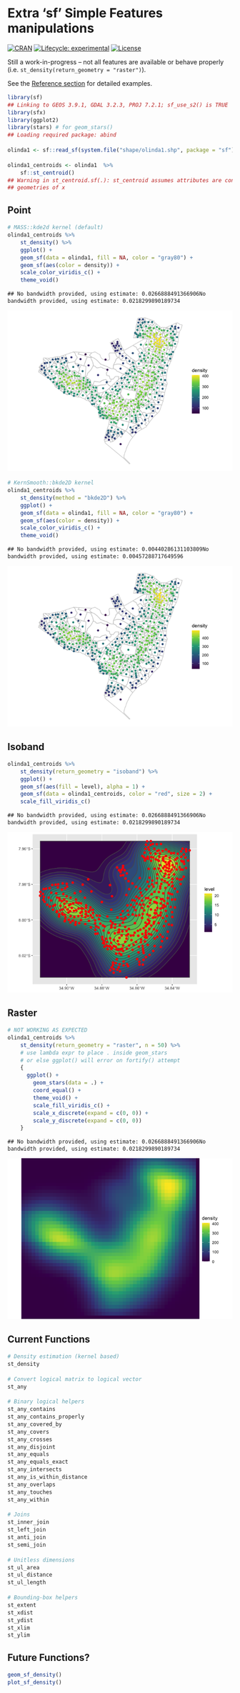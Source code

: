 
# Extra ‘sf’ Simple Features manipulations

[![CRAN](http://www.r-pkg.org/badges/version/sfx)](https://cran.r-project.org/package=sfx)
[![Lifecycle:
experimental](https://img.shields.io/badge/lifecycle-experimental-red.svg)](https://www.tidyverse.org/lifecycle/#experimental)
[![License](http://img.shields.io/badge/license-GPL%20%28%3E=%202%29-brightgreen.svg?style=flat)](http://www.gnu.org/licenses/gpl-2.0.html)

Still a work-in-progress – not all features are available or behave
properly (i.e. `st_density(return_geometry = "raster")`).

See the [Reference
section](http://seasmith.github.io/packages/sfx/reference/index.html)
for detailed examples.

``` r
library(sf)
## Linking to GEOS 3.9.1, GDAL 3.2.3, PROJ 7.2.1; sf_use_s2() is TRUE
library(sfx)
library(ggplot2)
library(stars) # for geom_stars() 
## Loading required package: abind

olinda1 <- sf::read_sf(system.file("shape/olinda1.shp", package = "sf"))

olinda1_centroids <- olinda1  %>%
    sf::st_centroid()
## Warning in st_centroid.sf(.): st_centroid assumes attributes are constant over
## geometries of x
```

## Point

``` r
# MASS::kde2d kernel (default)
olinda1_centroids %>%
    st_density() %>%
    ggplot() +
    geom_sf(data = olinda1, fill = NA, color = "gray80") +
    geom_sf(aes(color = density)) +
    scale_color_viridis_c() +
    theme_void()
```

    ## No bandwidth provided, using estimate: 0.0266888491366906No bandwidth provided, using estimate: 0.0218299890189734

![](README_files/figure-gfm/unnamed-chunk-2-1.png)<!-- -->

``` r
# KernSmooth::bkde2D kernel
olinda1_centroids %>%
    st_density(method = "bkde2D") %>%
    ggplot() +
    geom_sf(data = olinda1, fill = NA, color = "gray80") +
    geom_sf(aes(color = density)) +
    scale_color_viridis_c() +
    theme_void()
```

    ## No bandwidth provided, using estimate: 0.00440286131103809No bandwidth provided, using estimate: 0.00457288717649596

![](README_files/figure-gfm/unnamed-chunk-2-2.png)<!-- -->

## Isoband

``` r
olinda1_centroids %>%
    st_density(return_geometry = "isoband") %>%
    ggplot() +
    geom_sf(aes(fill = level), alpha = 1) +
    geom_sf(data = olinda1_centroids, color = "red", size = 2) +
    scale_fill_viridis_c()
```

    ## No bandwidth provided, using estimate: 0.0266888491366906No bandwidth provided, using estimate: 0.0218299890189734

![](README_files/figure-gfm/unnamed-chunk-3-1.png)<!-- -->

## Raster

``` r
# NOT WORKING AS EXPECTED
olinda1_centroids %>%
    st_density(return_geometry = "raster", n = 50) %>%
    # use lambda expr to place . inside geom_stars
    # or else ggplot() will error on fortify() attempt
    {
      ggplot() +
        geom_stars(data = .) +
        coord_equal() +
        theme_void() +
        scale_fill_viridis_c() +
        scale_x_discrete(expand = c(0, 0)) +
        scale_y_discrete(expand = c(0, 0))
    }
```

    ## No bandwidth provided, using estimate: 0.0266888491366906No bandwidth provided, using estimate: 0.0218299890189734

![](README_files/figure-gfm/unnamed-chunk-4-1.png)<!-- -->

## Current Functions

``` r
# Density estimation (kernel based)
st_density

# Convert logical matrix to logical vector
st_any

# Binary logical helpers
st_any_contains
st_any_contains_properly
st_any_covered_by
st_any_covers
st_any_crosses
st_any_disjoint
st_any_equals
st_any_equals_exact
st_any_intersects
st_any_is_within_distance
st_any_overlaps
st_any_touches
st_any_within

# Joins
st_inner_join
st_left_join
st_anti_join
st_semi_join

# Unitless dimensions
st_ul_area
st_ul_distance
st_ul_length

# Bounding-box helpers
st_extent
st_xdist
st_ydist
st_xlim
st_ylim
```

## Future Functions?

``` r
geom_sf_density()
plot_sf_density()
```
